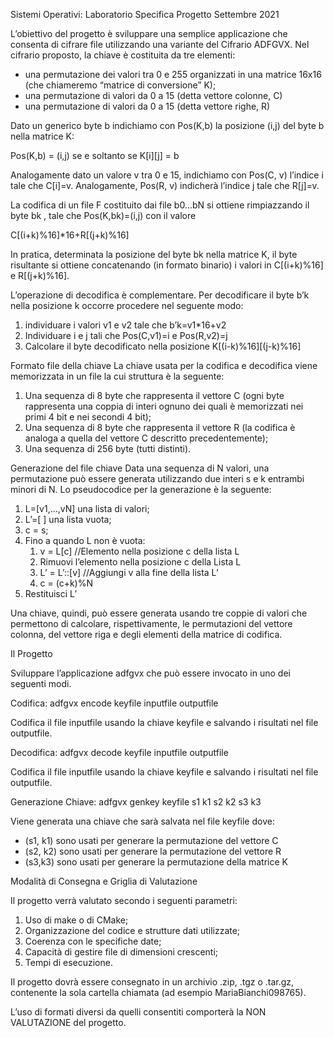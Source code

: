 ﻿Sistemi Operativi: Laboratorio Specifica Progetto Settembre 2021

L’obiettivo del progetto è sviluppare una semplice applicazione che consenta di cifrare file utilizzando una variante
del Cifrario ADFGVX. Nel cifrario proposto, la chiave è costituita da tre elementi:

* una permutazione dei valori tra 0 e 255 organizzati in una matrice 16x16 (che chiameremo “matrice di conversione” K);
* una permutazione di valori da 0 a 15 (detta vettore colonne, C)
* una permutazione di valori da 0 a 15 (detta vettore righe, R)

Dato un generico byte b indichiamo con Pos(K,b) la posizione (i,j) del byte b nella matrice K:

Pos(K,b) = (i,j) se e soltanto se K[i][j] = b

Analogamente dato un valore v tra 0 e 15, indichiamo con Pos(C, v) l’indice i tale che C[i]=v. Analogamente, Pos(R, v)
indicherà l’indice j tale che R[j]=v.

La codifica di un file F costituito dai file b0...bN si ottiene rimpiazzando il byte bk , tale che Pos(K,bk)=(i,j) con
il valore

C[(i+k)%16]*16+R[(j+k)%16]

In pratica, determinata la posizione del byte bk nella matrice K, il byte risultante si ottiene concatenando (in formato
binario) i valori in C[(i+k)%16] e R[(j+k)%16].

L’operazione di decodifica è complementare. Per decodificare il byte b’k nella posizione k occorre procedere nel
seguente modo:

1. individuare i valori v1 e v2 tale che b’k=v1*16+v2
2. Individuare i e j tali che Pos(C,v1)=i e Pos(R,v2)=j
3. Calcolare il byte decodificato nella posizione K[(i-k)%16][(j-k)%16]

Formato file della chiave La chiave usata per la codifica e decodifica viene memorizzata in un file la cui struttura è
la seguente:

1. Una sequenza di 8 byte che rappresenta il vettore C (ogni byte rappresenta una coppia di interi ognuno dei quali è
   memorizzati nei primi 4 bit e nei secondi 4 bit);
2. Una sequenza di 8 byte che rappresenta il vettore R (la codifica è analoga a quella del vettore C descritto
   precedentemente);
3. Una sequenza di 256 byte (tutti distinti).

Generazione del file chiave Data una sequenza di N valori, una permutazione può essere generata utilizzando due interi s
e k entrambi minori di N. Lo pseudocodice per la generazione è la seguente:

1. L=[v1,...,vN] una lista di valori;
2. L’=[ ] una lista vuota;
3. c = s;
4. Fino a quando L non è vuota:
    1. v = L[c] //Elemento nella posizione c della lista L
    2. Rimuovi l’elemento nella posizione c della Lista L
    3. L’ = L’::[v] //Aggiungi v alla fine della lista L’
    4. c = (c+k)%N
5. Restituisci L’

Una chiave, quindi, può essere generata usando tre coppie di valori che permettono di calcolare, rispettivamente, le
permutazioni del vettore colonna, del vettore riga e degli elementi della matrice di codifica.

Il Progetto

Sviluppare l’applicazione adfgvx che può essere invocato in uno dei seguenti modi.

Codifica:
adfgvx encode keyfile inputfile outputfile

Codifica il file inputfile usando la chiave keyfile e salvando i risultati nel file outputfile.

Decodifica:
adfgvx decode keyfile inputfile outputfile

Codifica il file inputfile usando la chiave keyfile e salvando i risultati nel file outputfile.

Generazione Chiave:
adfgvx genkey keyfile s1 k1 s2 k2 s3 k3

Viene generata una chiave che sarà salvata nel file keyfile dove:

* (s1, k1) sono usati per generare la permutazione del vettore C
* (s2, k2) sono usati per generare la permutazione del vettore R
* (s3,k3) sono usati per generare la permutazione della matrice K

Modalità di Consegna e Griglia di Valutazione

Il progetto verrà valutato secondo i seguenti parametri:

1. Uso di make o di CMake;
2. Organizzazione del codice e strutture dati utilizzate;
3. Coerenza con le specifiche date;
4. Capacità di gestire file di dimensioni crescenti;
5. Tempi di esecuzione.

Il progetto dovrà essere consegnato in un archivio .zip, .tgz o .tar.gz, contenente la sola cartella
chiamata <Nome><Cognome><Matricola> (ad esempio MariaBianchi098765).

L’uso di formati diversi da quelli consentiti comporterà la NON VALUTAZIONE del progetto.